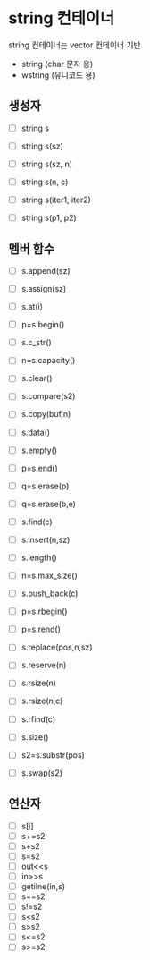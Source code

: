 # string 컨테이너
string 컨테이너는 vector 컨테이너 기반
* string (char 문자 용)
* wstring (유니코드 용)

## 생성자
- [ ] string s
- [ ] string s(sz)
- [ ] string s(sz, n)
- [ ] string s(n, c)
- [ ] string s(iter1, iter2)
- [ ] string s(p1, p2)


## 멤버 함수
- [ ] s.append(sz)
- [ ] s.assign(sz)
- [ ] s.at(i)
- [ ] p=s.begin()
- [ ] s.c_str()
- [ ] n=s.capacity()
- [ ] s.clear()
- [ ] s.compare(s2)
- [ ] s.copy(buf,n)
- [ ] s.data()
- [ ] s.empty()
- [ ] p=s.end()
- [ ] q=s.erase(p)
- [ ] q=s.erase(b,e)
- [ ] s.find(c)
- [ ] s.insert(n,sz)
- [ ] s.length()
- [ ] n=s.max_size()
- [ ] s.push_back(c)
- [ ] p=s.rbegin()
- [ ] p=s.rend()
- [ ] s.replace(pos,n,sz)
- [ ] s.reserve(n)
- [ ] s.rsize(n)
- [ ] s.rsize(n,c)
- [ ] s.rfind(c)
- [ ] s.size()
- [ ] s2=s.substr(pos)
- [ ] s.swap(s2)


## 연산자
- [ ] s[i]
- [ ] s+=s2
- [ ] s+s2
- [ ] s=s2
- [ ] out<<s
- [ ] in>>s
- [ ] getilne(in,s)
- [ ] s==s2
- [ ] s!=s2
- [ ] s<s2
- [ ] s>s2
- [ ] s<=s2
- [ ] s>=s2
